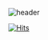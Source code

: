 ![header](https://capsule-render.vercel.app/api?type=wave&color=auto&height=300&section=header&text=sOo%20CodeLog&fontSize=90)

[![Hits](https://hits.seeyoufarm.com/api/count/incr/badge.svg?url=https%3A%2F%2Fgithub.com%2Fjong920224&count_bg=%234711D1&title_bg=%23CBBDBD&icon=&icon_color=%23E7E7E7&title=hits&edge_flat=false)](https://hits.seeyoufarm.com)
<!--
**jong920224/jong920224** is a ✨ _special_ ✨ repository because its `README.md` (this file) appears on your GitHub profile.

Here are some ideas to get you started:

- 🔭 I’m currently working on ...
- 🌱 I’m currently learning ...
- 👯 I’m looking to collaborate on ...
- 🤔 I’m looking for help with ...
- 💬 Ask me about ...
- 📫 How to reach me: ...
- 😄 Pronouns: ...
- ⚡ Fun fact: ...
-->
